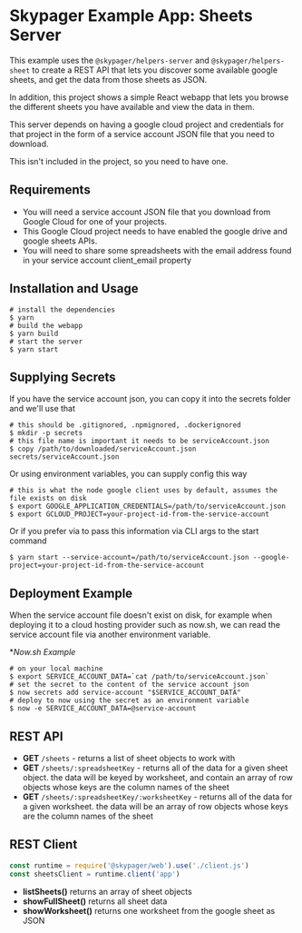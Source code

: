 # Skypager Example App: Sheets Server

This example uses the `@skypager/helpers-server` and `@skypager/helpers-sheet` to create a REST API
that lets you discover some available google sheets, and get the data from those sheets as JSON.  

In addition, this project shows a simple React webapp that lets you browse the different sheets you have available and view the data in them.

This server depends on having a google cloud project and credentials for that project in the form of a service account JSON file that you need to download.

This isn't included in the project, so you need to have one.

## Requirements 

- You will need a service account JSON file that you download from Google Cloud for one of your projects.  
- This Google Cloud project needs to have enabled the google drive and google sheets APIs.
- You will need to share some spreadsheets with the email address found in your service account client_email property

## Installation and Usage

```shell
# install the dependencies
$ yarn 
# build the webapp
$ yarn build
# start the server
$ yarn start
```

## Supplying Secrets 

If you have the service account json, you can copy it into the secrets folder and we'll use that 

```shell
# this should be .gitignored, .npmignored, .dockerignored
$ mkdir -p secrets
# this file name is important it needs to be serviceAccount.json
$ copy /path/to/downloaded/serviceAccount.json secrets/serviceAccount.json
```

Or using environment variables, you can supply config this way

```shell
# this is what the node google client uses by default, assumes the file exists on disk
$ export GOOGLE_APPLICATION_CREDENTIALS=/path/to/serviceAccount.json
$ export GCLOUD_PROJECT=your-project-id-from-the-service-account
```

Or if you prefer via to pass this information via CLI args to the start command

```shell
$ yarn start --service-account=/path/to/serviceAccount.json --google-project=your-project-id-from-the-service-account
```

## Deployment Example

When the service account file doesn't exist on disk, for example when deploying it to a cloud hosting provider 
such as now.sh, we can read the service account file via another environment variable.

**Now.sh Example*

```shell
# on your local machine
$ export SERVICE_ACCOUNT_DATA=`cat /path/to/serviceAccount.json`
# set the secret to the content of the service account json
$ now secrets add service-account "$SERVICE_ACCOUNT_DATA"
# deploy to now using the secret as an environment variable
$ now -e SERVICE_ACCOUNT_DATA=@service-account 
```

## REST API

- **GET** `/sheets` - returns a list of sheet objects to work with
- **GET** `/sheets/:spreadsheetKey` - returns all of the data for a given sheet object.  the data will be keyed by worksheet, and contain an array of row objects whose keys are the column names of the sheet
- **GET** `/sheets/:spreadsheetKey/:worksheetKey` - returns all of the data for a given worksheet. the data will be an array of row objects whose keys are the column names of the sheet

## REST Client

```javascript
const runtime = require('@skypager/web').use('./client.js')
const sheetsClient = runtime.client('app')
```

- **listSheets()** returns an array of sheet objects
- **showFullSheet()** returns all sheet data
- **showWorksheet()** returns one worksheet from the google sheet as JSON
